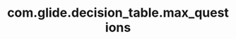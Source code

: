 ---
weight: 1288
layout: page
title: com.glide.decision_table.max_questions
description: ""
value: ""
---